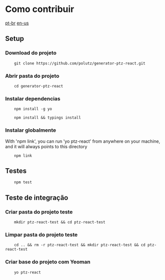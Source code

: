 # Como contribuir

[pt-br](https://github.com/polutz/generator-ptz-react/docs/contribute.pt-br.md)
[en-us](https://github.com/polutz/generator-ptz-react/docs/contribute.md)


## Setup

### Download do projeto
```
    git clone https://github.com/polutz/generator-ptz-react.git
```

### Abrir pasta do projeto
```
    cd generator-ptz-react
```

### Instalar dependencias
```
    npm install -g yo
```

```
    npm install && typings install
```

### Instalar globalmente

With 'npm link', you can run 'yo ptz-react' from anywhere on your machine,
and it will always points to this directory

```
    npm link
```


## Testes
```
    npm test
```

## Teste de integração

### Criar pasta do projeto teste
```
    mkdir ptz-react-test && cd ptz-react-test 
```

### Limpar pasta do projeto teste
```
    cd .. && rm -r ptz-react-test && mkdir ptz-react-test && cd ptz-react-test
```

### Criar base do projeto com Yeoman
```
    yo ptz-react
```
